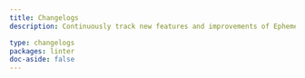 ```yaml
---
title: Changelogs
description: Continuously track new features and improvements of Ephemeras Linter.

type: changelogs
packages: linter
doc-aside: false
---
```

 
<ChangelogsBlock />
